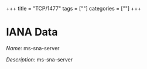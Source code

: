 +++
title = "TCP/1477"
tags = [""]
categories = [""]
+++

# IANA Data

_Name:_ ms-sna-server

_Description:_ ms-sna-server


